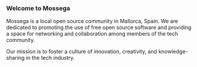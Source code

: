 ### Welcome to Mossega

Mossega is a local open source community in Mallorca, Spain. We are dedicated to promoting the use of free open source software and providing a space for networking and collaboration among members of the tech community.

Our mission is to foster a culture of innovation, creativity, and knowledge-sharing in the tech industry.
